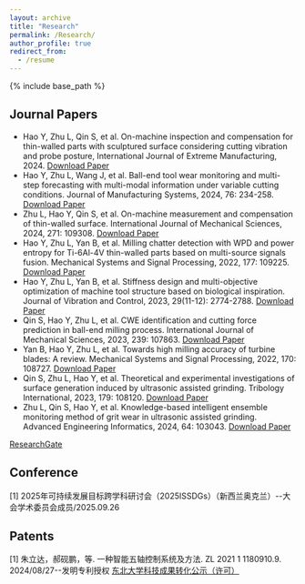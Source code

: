 ```yaml
---
layout: archive
title: "Research"
permalink: /Research/
author_profile: true
redirect_from:
  - /resume
---
```


{% include base_path %}

## Journal Papers

* Hao Y, Zhu L, Qin S, et al. On-machine inspection and compensation for thin-walled parts with sculptured surface considering cutting vibration and probe posture, International Journal of Extreme Manufacturing, 2024.
[Download Paper](https://iopscience.iop.org/article/10.1088/2631-7990/ad6de3/meta)
* Hao Y, Zhu L, Wang J, et al. Ball-end tool wear monitoring and multi-step forecasting with multi-modal information under variable cutting conditions. Journal of Manufacturing Systems, 2024, 76: 234-258.
[Download Paper](https://www.sciencedirect.com/science/article/pii/S0278612524001663)
* Zhu L, Hao Y, Qin S, et al. On-machine measurement and compensation of thin-walled surface. International Journal of Mechanical Sciences, 2024, 271: 109308.
[Download Paper](https://www.sciencedirect.com/science/article/pii/S0020740324003503)
* Hao Y, Zhu L, Yan B, et al. Milling chatter detection with WPD and power entropy for Ti-6Al-4V thin-walled parts based on multi-source signals fusion. Mechanical Systems and Signal Processing, 2022, 177: 109225.
[Download Paper](https://www.sciencedirect.com/science/article/pii/S0888327022003764)
* Hao Y, Zhu L, Yan B, et al. Stiffness design and multi-objective optimization of machine tool structure based on biological inspiration. Journal of Vibration and Control, 2023, 29(11-12): 2774-2788.
[Download Paper](https://journals.sagepub.com/doi/abs/10.1177/10775463221085858)
* Qin S, Hao Y, Zhu L, et al. CWE identification and cutting force prediction in ball-end milling process. International Journal of Mechanical Sciences, 2023, 239: 107863.
[Download Paper](https://www.sciencedirect.com/science/article/pii/S0020740322007421)
* Yan B, Hao Y, Zhu L, et al. Towards high milling accuracy of turbine blades: A review. Mechanical Systems and Signal Processing, 2022, 170: 108727.
[Download Paper](https://www.sciencedirect.com/science/article/pii/S0888327021010451)
* Qin S, Zhu L, Hao Y, et al. Theoretical and experimental investigations of surface generation induced by ultrasonic assisted grinding. Tribology International, 2023, 179: 108120.
[Download Paper](https://www.sciencedirect.com/science/article/pii/S0301679X22006910)
* Zhu L, Qin S, Hao Y, et al. Knowledge-based intelligent ensemble monitoring method of grit wear in ultrasonic assisted grinding. Advanced Engineering Informatics, 2024, 64: 103043.
[Download Paper](https://www.sciencedirect.com/science/article/pii/S1474034624006943)


[ResearchGate](https://www.researchgate.net/profile/Yanpeng-Hao-2/research)

## Conference
[1] 2025年可持续发展目标跨学科研讨会（2025ISSDGs）（新西兰奥克兰）--大会学术委员会成员/2025.09.26


## Patents

[1] 朱立达，郝砚鹏，等. 一种智能五轴控制系统及方法. ZL 2021 1 1180910.9. 2024/08/27--发明专利授权
    [东北大学科技成果转化公示（许可）](https://neunews.neu.edu.cn/info/1361/810071.htm)






